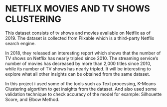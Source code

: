 # NETFLIX MOVIES AND TV SHOWS CLUSTERING

This dataset consists of tv shows and movies available on Netflix as of 2019. The dataset is collected from Flixable which is a third-party Netflix search engine.

In 2018, they released an interesting report which shows that the number of TV shows on Netflix has nearly tripled since 2010. The streaming service’s number of movies has decreased by more than 2,000 titles since 2010, while its number of TV shows has nearly tripled. It will be interesting to explore what all other insights can be obtained from the same dataset.

In this project i used some of the tools such as Text processing, K-Means Clustering algortihm to get insights from the dataset. And also used some validation technique to check accuracy of the model for example: Silhouette Score, and Elbow Method.  
